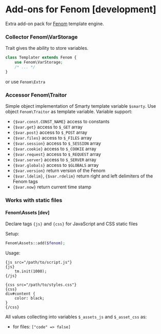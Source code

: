 Add-ons for Fenom [development]
=================

Extra add-on pack for [Fenom](https://github.com/bzick/fenom) template engine.

### Collector Fenom\VarStorage

Trait gives the ability to store variables.

```php
class Templater extends Fenom {
    use Fenom\VarStorage;
    /* ... */
}
```
or use `Fenom\Extra`

### Accessor Fenom\Traitor

Simple object implementation of Smarty template variable `$smarty`. Use object `Fenom\Traitor` as template variable.
Variable support:
* `{$var.const.CONST_NAME}` access to constants
* `{$var.get}` access to `$_GET` array
* `{$var.post}` access to `$_POST` array
* `{$var.files}` access to `$_FILES` array
* `{$var.session}` access to `$_SESSION` array
* `{$var.cookie}` access to `$_COOKIE` array
* `{$var.request}` access to `$_REQUEST` array
* `{$var.server}` access to `$_SERVER` array
* `{$var.globals}` access to `$GLOBALS` array
* `{$var.version}` return version of the Fenom
* `{$var.ldelim}`, `{$var.rdelim}` return right and left delimiters of the Fenom tags
* `{$var.now}` return current time stamp

### Works with static files

#### Fenom\Assets [dev]

Declare tags `{js}` and `{css}` for JavaScript and CSS static files

Setup:
```php
Fenom\Assets::add($fenom);
```
Usage:
```smarty
{js src="/path/to/script.js"}
{js}
    tm.init(1000);
{/js}

{css src="/path/to/styles.css"}
{css}
div#content {
    color: black;
}
{/css}
```

All values collecting into variables `$_assets_js` and `$_asset_css` as:
* for files: `["code" => false]`